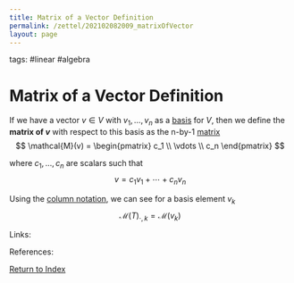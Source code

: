 ```yaml
---
title: Matrix of a Vector Definition
permalink: /zettel/202102082009_matrixOfVector
layout: page
---
```

tags: #linear #algebra

# Matrix of a Vector Definition

If we have a vector $v \in V$ with $v_1, \ldots, v_n$ as a [basis](202102062154_basisDefinition) for $V$, then 
we define the **matrix of $v$** with respect to this basis as the n-by-1 [matrix](202102072233_matrixLinearMap)
$$
\mathcal{M}(v) = 
\begin{pmatrix} 
c_1 \\
\vdots \\
c_n
\end{pmatrix}
$$

where $c_1, \ldots, c_n$ are scalars such that 
$$
v = c_1 v_1 + \cdots + c_n v_n
$$

Using the [column notation](202102072302_matrixMultiplicationProperties), we can see for a basis element $v_k$
$$
\mathcal{M}(T)_{\cdot, k} = \mathcal{M}(v_k)
$$

Links: 

References: 

[Return to Index](index)